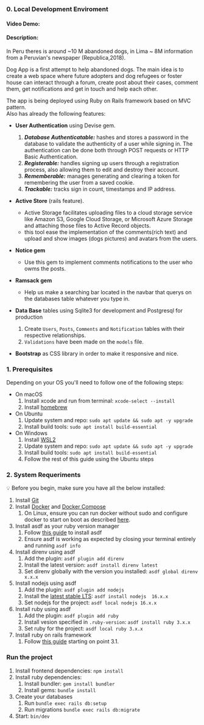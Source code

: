### 0. Local Development Enviroment
#### Video Demo: <URL HERE>
#### Description:   

In Peru theres is around ~10 M abandoned dogs, in Lima ~ 8M information from a Peruvian's newspaper (Republica,2018).  

Dog App is a first attempt to help abandoned dogs. The main idea is to create a web space where future adopters and dog refugees or foster house can interact through a forum, create post about their cases, comment them, get notifications and get in touch and help each other.  

The app is being deployed using Ruby on Rails framework based on MVC pattern.   
Also has already the following features:  

- **User Authentication**  using Devise gem.
  1. ***Database Authenticatable:***  hashes and stores a password in the database to validate the authenticity of a user while signing in. The authentication can be done both through POST requests or HTTP Basic Authentication.
  2. ***Registerable:***  handles signing up users through a registration process, also allowing them to edit and destroy their account.
  3. ***Rememberable:***  manages generating and clearing a token for remembering the user from a saved cookie.
  4. ***Trackable:*** tracks sign in count, timestamps and IP address.
- **Active Store** (rails feature).
  - Active Storage facilitates uploading files to a cloud storage service like Amazon S3, Google Cloud Storage, or Microsoft Azure Storage and attaching those files to Active Record objects.
  - this tool ease the implementation of the comments(rich text) and upload and show images (dogs pictures) and avatars from the users.
- **Notice gem** 
  - Use this gem to implement comments notifications to the user who owms the posts.
- **Ramsack gem**
  - Help us make a searching bar located in the navbar that querys on the databases table whatever you type in.
   
- **Data Base** tables using Sqlite3 for development and Postgresql for production
  1. Create `Users`, `Posts`, `Comments` and `Notification` tables with their respective relationships.
  2. `Validations` have been made on the `models` file.
  
- **Bootstrap** as CSS library in order to make it responsive and nice.
  

### 1. Prerequisites

Depending on your OS you'll need to follow one of the following steps:

- On macOS
    1. Install xcode and run from terminal: `xcode-select --install`
    2. Install [homebrew](https://brew.sh/)
- On Ubuntu
    1. Update system and repo: `sudo apt update && sudo apt -y upgrade`
    2. Install build tools: `sudo apt install build-essential`
- On Windows
    1. Install [WSL2](https://pureinfotech.com/install-windows-subsystem-linux-2-windows-10/)
    2. Update system and repo: `sudo apt update && sudo apt -y upgrade`
    3. Install build tools: `sudo apt install build-essential`
    4. Follow the rest of this guide using the Ubuntu steps

### 2. System Requeriments

💡 Before you begin, make sure you have all the below installed:

1. Install [Git](https://git-scm.com/book/en/v2/Getting-Started-Installing-Git/)
2. Install [Docker](https://docs.docker.com/engine/install/) and [Docker Compose](https://docs.docker.com/compose/install/)
    1. On Linux, ensure you can run docker without sudo and configure docker to start on boot as described [here](https://docs.docker.com/engine/install/linux-postinstall/).
3. Install asdf as your ruby version manager
    1. Follow [this guide](https://asdf-vm.com/guide/getting-started.html) to install asdf
    2. Ensure asdf is working as expected by closing your terminal entirely and running `asdf info`
4. Install direnv using asdf
    1. Add the plugin: `asdf plugin add direnv`
    2. Install the latest version: `asdf install direnv latest`
    3. Set direnv globally with the version you installed: `asdf global direnv x.x.x`
5. Install nodejs using asdf
    1. Add the plugin: `asdf plugin add nodejs`
    2. Install the [latest stable LTS]("https://nodejs.org/en/"): `asdf install nodejs  16.x.x`
    3. Set nodejs for the project: `asdf local nodejs 16.x.x`
6. Install ruby using asdf
    1. Add the plugin: `asdf plugin add ruby`
    2. Install vesion specified in `.ruby-version`: `asdf install ruby 3.x.x`
    3. Set ruby for the project: `asdf local ruby 3.x.x`
7. Install ruby on rails framework
    1. Follow [this guide](https://guides.rubyonrails.org/getting_started.html) starting on point 3.1.

### Run the project

1. Install frontend dependencies: `npm install`
2. Install ruby dependencies:
    1. Install bundler: `gem install bundler`
    2. Install gems: `bundle install`
3. Create your databases
    1. Run `bundle exec rails db:setup`
    2. Run migrations `bundle exec rails db:migrate`
7. Start: `bin/dev`